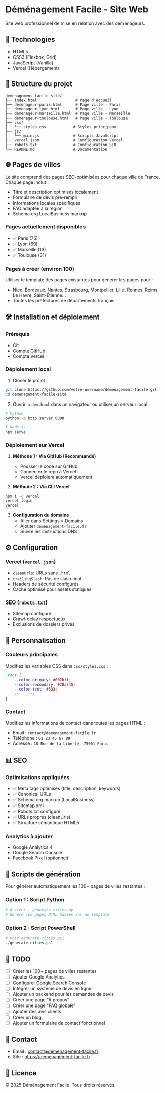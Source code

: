 # Déménagement Facile - Site Web

Site web professionnel de mise en relation avec des déménageurs.

## 🚀 Technologies

- HTML5
- CSS3 (Flexbox, Grid)
- JavaScript (Vanilla)
- Vercel (Hébergement)

## 📁 Structure du projet

```
demenagement-facile-site/
├── index.html                 # Page d'accueil
├── demenageur-paris.html      # Page ville - Paris
├── demenageur-lyon.html       # Page ville - Lyon
├── demenageur-marseille.html  # Page ville - Marseille
├── demenageur-toulouse.html   # Page ville - Toulouse
├── css/
│   └── styles.css            # Styles principaux
├── js/
│   └── main.js               # Scripts JavaScript
├── vercel.json               # Configuration Vercel
├── robots.txt                # Configuration SEO
└── README.md                 # Documentation
```

## 🌐 Pages de villes

Le site comprend des pages SEO-optimisées pour chaque ville de France. Chaque page inclut :
- Titre et description optimisés localement
- Formulaire de devis pré-rempli
- Informations locales spécifiques
- FAQ adaptée à la région
- Schema.org LocalBusiness markup

### Pages actuellement disponibles

- ✅ Paris (75)
- ✅ Lyon (69)
- ✅ Marseille (13)
- ✅ Toulouse (31)

### Pages à créer (environ 100)

Utiliser le template des pages existantes pour générer les pages pour :
- Nice, Bordeaux, Nantes, Strasbourg, Montpellier, Lille, Rennes, Reims, Le Havre, Saint-Étienne...
- Toutes les préfectures de départements français

## 🛠️ Installation et déploiement

### Prérequis

- Git
- Compte GitHub
- Compte Vercel

### Déploiement local

1. Cloner le projet :
```bash
git clone https://github.com/votre-username/demenagement-facile.git
cd demenagement-facile-site
```

2. Ouvrir `index.html` dans un navigateur ou utiliser un serveur local :
```bash
# Python
python -m http.server 8000

# Node.js
npx serve .
```

### Déploiement sur Vercel

1. **Méthode 1 : Via GitHub (Recommandé)**
   - Pousser le code sur GitHub
   - Connecter le repo à Vercel
   - Vercel déploiera automatiquement

2. **Méthode 2 : Via CLI Vercel**
```bash
npm i -g vercel
vercel login
vercel
```

3. **Configuration du domaine**
   - Aller dans Settings > Domains
   - Ajouter `demenagement-facile.fr`
   - Suivre les instructions DNS

## ⚙️ Configuration

### Vercel (`vercel.json`)

- `cleanUrls`: URLs sans `.html`
- `trailingSlash`: Pas de slash final
- Headers de sécurité configurés
- Cache optimisé pour assets statiques

### SEO (`robots.txt`)

- Sitemap configuré
- Crawl-delay respectueux
- Exclusions de dossiers privés

## 🎨 Personnalisation

### Couleurs principales

Modifiez les variables CSS dans `css/styles.css` :
```css
:root {
    --color-primary: #007bff;
    --color-secondary: #28a745;
    --color-text: #333;
    /* ... */
}
```

### Contact

Modifiez les informations de contact dans toutes les pages HTML :
- Email : `contact@demenagement-facile.fr`
- Téléphone : `01 23 45 67 89`
- Adresse : `10 Rue de la Liberté, 75001 Paris`

## 📊 SEO

### Optimisations appliquées

- ✅ Meta tags optimisés (title, description, keywords)
- ✅ Canonical URLs
- ✅ Schema.org markup (LocalBusiness)
- ✅ Sitemap.xml
- ✅ Robots.txt configuré
- ✅ URLs propres (cleanUrls)
- ✅ Structure sémantique HTML5

### Analytics à ajouter

- Google Analytics 4
- Google Search Console
- Facebook Pixel (optionnel)

## 🔧 Scripts de génération

Pour générer automatiquement les 100+ pages de villes restantes :

### Option 1 : Script Python
```python
# À créer : generate_cities.py
# Génère les pages HTML basées sur un template
```

### Option 2 : Script PowerShell
```powershell
# Voir generate-cities.ps1
./generate-cities.ps1
```

## 📝 TODO

- [ ] Créer les 100+ pages de villes restantes
- [ ] Ajouter Google Analytics
- [ ] Configurer Google Search Console
- [ ] Intégrer un système de devis en ligne
- [ ] Ajouter un backend pour les demandes de devis
- [ ] Créer une page "À propos"
- [ ] Créer une page "FAQ globale"
- [ ] Ajouter des avis clients
- [ ] Créer un blog
- [ ] Ajouter un formulaire de contact fonctionnel

## 📧 Contact

- Email : contact@demenagement-facile.fr
- Site : https://demenagement-facile.fr

## 📄 Licence

© 2025 Déménagement Facile. Tous droits réservés.


